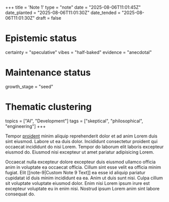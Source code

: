 +++
title = 'Note 1'
type = "note"
date = "2025-08-06T11:01:45Z"
date_planted = "2025-08-06T11:01:30Z"
date_tended = "2025-08-06T11:01:30Z"
draft = false
# Epistemic status
certainty = "speculative"
vibes = "half-baked"
evidence = "anecdotal"
# Maintenance status
growth_stage = "seed"
# Thematic clustering
topics = ["AI", "Development"]
tags = ["skeptical", "philosophical", "engineering"]
+++

Tempor [proident](https://divrhino.com) minim aliquip reprehenderit dolor et ad anim Lorem duis sint eiusmod. Labore ut ea duis dolor. Incididunt consectetur proident qui occaecat incididunt do nisi Lorem. Tempor do laborum elit laboris excepteur eiusmod do. Eiusmod nisi excepteur ut amet pariatur adipisicing Lorem.

Occaecat nulla excepteur dolore excepteur duis eiusmod ullamco officia anim in voluptate ea occaecat officia. Cillum sint esse velit ea officia minim fugiat. Elit [[note-9|Custom Note 9 Text]] ea esse id aliquip pariatur cupidatat id duis minim incididunt ea ea. Anim ut duis sunt nisi. Culpa cillum sit voluptate voluptate eiusmod dolor. Enim nisi Lorem ipsum irure est excepteur voluptate eu in enim nisi. Nostrud ipsum Lorem anim sint labore consequat do.
